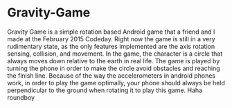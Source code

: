 # Gravity-Game
Gravity Game is a simple rotation based Android game that a friend and I made at the February 2015 Codeday.
Right now the game is still in a very rudimentary state, as the only features implemented are the axis rotation sensing, 
collision, and movement. In the game, the character is a circle that always moves down relative to the earth in real life. 
The game is played by turning the phone in order to make the circle avoid obstacles and reaching the finish line. Because of the way the accelerometers in android phones work, in order to play the game optimally, your phone should always be held perpendicular to the ground when rotating it to play this game.
Haha roundboy
